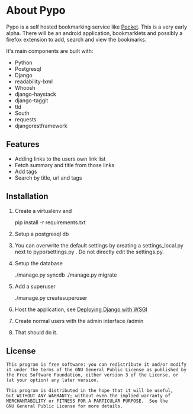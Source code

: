 About Pypo
==========

Pypo is a self hosted bookmarking service like [Pocket](http://www.getpocket.com).
This is a very early alpha. There will be an android application, bookmarklets and
possibly a firefox extension to add, search and view the bookmarks.

It's main components are built with:

 * Python
 * Postgresql
 * Django
 * readability-lxml
 * Whoosh
 * django-haystack
 * django-taggit
 * tld
 * South
 * requests
 * djangorestframework

Features
--------
 * Adding links to the users own link list
 * Fetch summary and title from those links
 * Add tags
 * Search by title, url and tags

Installation
------------

 1. Create a virtualenv and

     pip install -r requirements.txt

 2. Setup a postgresql db
 3. You can overwrite the default settings by creating a settings_local.py next to pypo/settings.py .
    Do not directly edit the settings.py.
 4. Setup the database

    ./manage.py syncdb
    ./manage.py migrate

 5. Add a superuser

    ./manage.py createsuperuser

 6. Host the application, see [Deploying Django with WSGI](https://docs.djangoproject.com/en/1.6/howto/deployment/wsgi/)
 7. Create normal users with the admin interface /admin
 8. That should do it.

License
-------
    This program is free software: you can redistribute it and/or modify
    it under the terms of the GNU General Public License as published by
    the Free Software Foundation, either version 3 of the License, or
    (at your option) any later version.

    This program is distributed in the hope that it will be useful,
    but WITHOUT ANY WARRANTY; without even the implied warranty of
    MERCHANTABILITY or FITNESS FOR A PARTICULAR PURPOSE.  See the
    GNU General Public License for more details.
